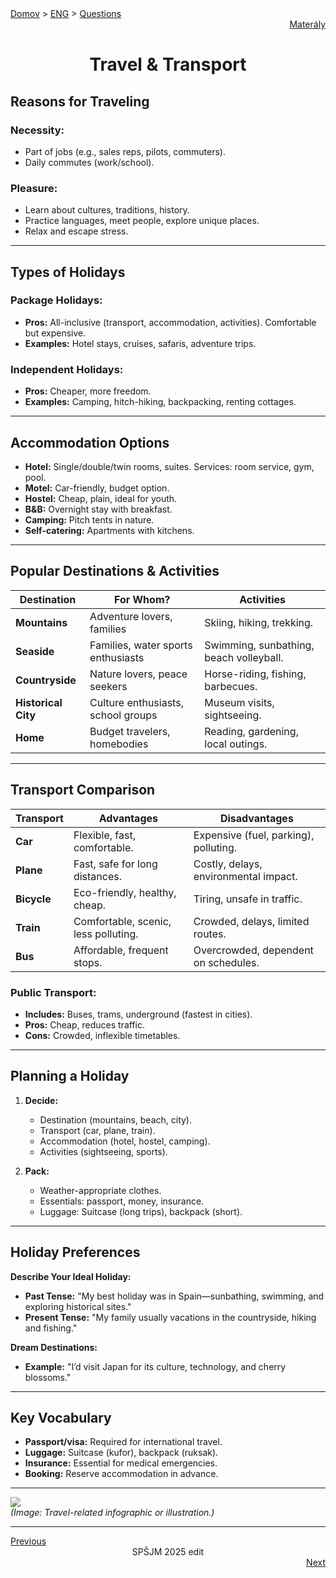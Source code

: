 <div align="center">
    <div align="left">
        <a href="/README.md">Domov</a>
        >
        <a href="../ENGLISH.md">ENG</a>
        >
        <a href="../ustne-otazky.md">Questions</a>
    </div>
    <div align="right">
        <a href="https://drive.google.com/drive/folders/1hWhZNvgWC-8cb7jK5zRorX9WfCzyq_WF?usp=sharing">Materály</a>
    </div>

# Travel & Transport
</div>

## Reasons for Traveling

### Necessity:
- Part of jobs (e.g., sales reps, pilots, commuters).  
- Daily commutes (work/school).  

### Pleasure:
- Learn about cultures, traditions, history.  
- Practice languages, meet people, explore unique places.  
- Relax and escape stress.  

---

## Types of Holidays

### Package Holidays:
- **Pros:** All-inclusive (transport, accommodation, activities). Comfortable but expensive.  
- **Examples:** Hotel stays, cruises, safaris, adventure trips.  

### Independent Holidays:
- **Pros:** Cheaper, more freedom.  
- **Examples:** Camping, hitch-hiking, backpacking, renting cottages.  

---

## Accommodation Options

- **Hotel:** Single/double/twin rooms, suites. Services: room service, gym, pool.  
- **Motel:** Car-friendly, budget option.  
- **Hostel:** Cheap, plain, ideal for youth.  
- **B&B:** Overnight stay with breakfast.  
- **Camping:** Pitch tents in nature.  
- **Self-catering:** Apartments with kitchens.  

---

## Popular Destinations & Activities

| **Destination**   | **For Whom?**                          | **Activities**                          |
|-------------------|----------------------------------------|-----------------------------------------|
| **Mountains**     | Adventure lovers, families             | Skiing, hiking, trekking.               |
| **Seaside**       | Families, water sports enthusiasts     | Swimming, sunbathing, beach volleyball. |
| **Countryside**   | Nature lovers, peace seekers           | Horse-riding, fishing, barbecues.       |
| **Historical City** | Culture enthusiasts, school groups   | Museum visits, sightseeing.             |
| **Home**          | Budget travelers, homebodies           | Reading, gardening, local outings.      |

---

## Transport Comparison

| **Transport** | **Advantages**                          | **Disadvantages**                       |
|--------------|-----------------------------------------|-----------------------------------------|
| **Car**      | Flexible, fast, comfortable.            | Expensive (fuel, parking), polluting.   |
| **Plane**    | Fast, safe for long distances.          | Costly, delays, environmental impact.  |
| **Bicycle**  | Eco-friendly, healthy, cheap.           | Tiring, unsafe in traffic.              |
| **Train**    | Comfortable, scenic, less polluting.    | Crowded, delays, limited routes.        |
| **Bus**      | Affordable, frequent stops.             | Overcrowded, dependent on schedules.    |

### Public Transport:
- **Includes:** Buses, trams, underground (fastest in cities).  
- **Pros:** Cheap, reduces traffic.  
- **Cons:** Crowded, inflexible timetables.  

---

## Planning a Holiday

1. **Decide:**  
   - Destination (mountains, beach, city).  
   - Transport (car, plane, train).  
   - Accommodation (hotel, hostel, camping).  
   - Activities (sightseeing, sports).  

2. **Pack:**  
   - Weather-appropriate clothes.  
   - Essentials: passport, money, insurance.  
   - Luggage: Suitcase (long trips), backpack (short).  

---

## Holiday Preferences

**Describe Your Ideal Holiday:**  
- **Past Tense:** "My best holiday was in Spain—sunbathing, swimming, and exploring historical sites."  
- **Present Tense:** "My family usually vacations in the countryside, hiking and fishing."  

**Dream Destinations:**  
- **Example:** "I’d visit Japan for its culture, technology, and cherry blossoms."  

---

## Key Vocabulary

- **Passport/visa:** Required for international travel.  
- **Luggage:** Suitcase (kufor), backpack (ruksak).  
- **Insurance:** Essential for medical emergencies.  
- **Booking:** Reserve accommodation in advance.  

---

![](media/image1.png)  
*(Image: Travel-related infographic or illustration.)*

---
<div align="left"><a href="03.md">Previous</a></div>
<div align="center">SPŠJM 2025 edit</div>
<div align="right"><a href="05.md">Next</a></div>

